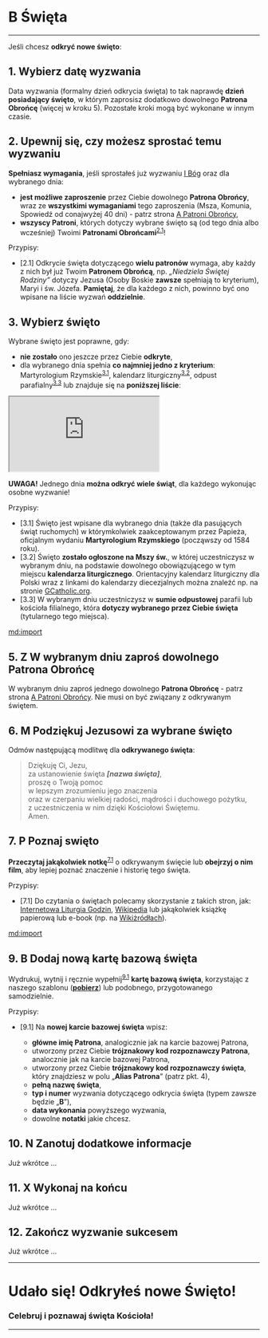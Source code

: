 # <span class="status status-list"><span class="status status-white">B</span> Święta</span>
---
Jeśli chcesz **odkryć nowe święto**:
## <span class="step-number">1.</span> Wybierz datę wyzwania
<span class="selected-day-info">Data wyzwania</span> (formalny dzień odkrycia święta) to tak naprawdę **dzień posiadający święto**, w którym zaprosisz dodatkowo dowolnego **Patrona Obrońcę** (więcej w kroku 5). Pozostałe kroki mogą być wykonane w innym czasie.
## <span class="step-number">2.</span> Upewnij się, czy możesz sprostać temu wyzwaniu
**Spełniasz wymagania**, jeśli sprostałeś już wyzwaniu [<span class="status status-list"><span class="status status-god">I</span> Bóg</span>](bog.md) oraz dla <span class="selected-day-info">wybranego dnia</span>:
- **jest możliwe zaproszenie** przez Ciebie dowolnego **Patrona Obrońcy**, wraz ze **wszystkimi wymaganiami** tego zaproszenia (Msza, Komunia, Spowiedź od conajwyżej 40 dni) - patrz strona [<span class="status status-list"><span class="status status-blue">A</span> Patroni Obrońcy</span>](patroni_obroncy.md),
- **wszyscy Patroni**, których dotyczy wybrane święto są (od <span class="selected-day-info">tego dnia</span> albo wcześniej) Twoimi **Patronami Obrońcami**<sup class="tip">[2.1](#tip-2-1)</sup>!

<span class="hidden-tips">
Przypisy:

- <span id="tip-2-1">[2.1] Odkrycie święta dotyczącego **wielu patronów** wymaga, aby każdy z nich był już Twoim **Patronem Obrońcą**, np. _„Niedziela Świętej Rodziny”_ dotyczy Jezusa (Osoby Boskie **zawsze** spełniają to kryterium), Maryi i św. Józefa. **Pamiętaj**, że dla każdego z nich, powinno być ono wpisane na liście wyzwań **oddzielnie**.</span>

</span>

## <span class="step-number">3.</span> Wybierz święto
Wybrane święto jest poprawne, gdy:
- **nie zostało** ono jeszcze przez Ciebie **odkryte**,
- dla <span class="selected-day-info">wybranego dnia</span> spełnia **co najmniej jedno z kryterium**: Martyrologium Rzymskie<sup class="tip">[3.1](#tip-3-1)</sup>, kalendarz liturgiczny<sup class="tip">[3.2](#tip-3-2)</sup>, odpust parafialny<sup class="tip">[3.3](#tip-3-3)</sup> lub znajduje się na **poniższej liście**:  
<iframe id="my-patrons-for-today" src="https://pl.patrons.space/dates/list-of-feasts?content-only=1"></iframe>

**UWAGA!** Jednego dnia **można odkryć wiele świąt**, dla każdego wykonując osobne wyzwanie!

<span class="hidden-tips">
Przypisy:

- <span id="tip-3-1">[3.1] Święto jest wpisane dla <span class="selected-day-info">wybranego dnia</span> (także dla pasujących świąt ruchomych) w którymkolwiek zaakceptowanym przez Papieża, oficjalnym wydaniu **Martyrologium Rzymskiego** (począwszy od 1584 roku).</span>
- <span id="tip-3-2">[3.2] Święto **zostało ogłoszone na Mszy św.**, w której uczestniczysz w <span class="selected-day-info">wybranym dniu</span>, na podstawie dowolnego obowiązującego w tym miejscu **kalendarza liturgicznego**. Orientacyjny kalendarz liturgiczny dla Polski wraz z linkami do kalendarzy diecezjalnych można znaleźć np. na stronie [GCatholic.org](http://www.gcatholic.org/calendar/2023/PL-pl.htm).</span>
- <span id="tip-3-3">[3.3] W <span class="selected-day-info">wybranym dniu</span> uczestniczysz w **sumie odpustowej** parafii lub kościoła filialnego, która **dotyczy wybranego przez Ciebie święta** (tytularnego tego miejsca).</span>

</span>

[md:import](szablony/dodaj_nowy_wiersz_notatek_wersja_dla_swiat.md#$numer-kroku=4)

## <span class="step-number">5.</span> <span class="step-letter">Z</span> W wybranym dniu zaproś dowolnego Patrona Obrońcę
W <span class="selected-day-info">wybranym dniu</span> zaproś jednego dowolnego **Patrona Obrońcę** - patrz strona [<span class="status status-list"><span class="status status-blue">A</span> Patroni Obrońcy</span>](patroni_obroncy.md). Nie musi on być związany z odkrywanym świętem.
## <span class="step-number">6.</span> <span class="step-letter">M</span> Podziękuj Jezusowi za wybrane święto
Odmów następującą modlitwę dla **odkrywanego święta**:
> Dziękuję Ci, Jezu,  
> za ustanowienie święta _**[nazwa święta]**_,  
> proszę o Twoją pomoc  
> w lepszym zrozumieniu jego znaczenia  
> oraz w czerpaniu wielkiej radości, mądrości i duchowego pożytku,  
> z uczestniczenia w nim dzięki Kościołowi Świętemu.  
> Amen.
## <span class="step-number">7.</span> <span class="step-letter">P</span> Poznaj swięto
**Przeczytaj jakąkolwiek notkę**<sup class="tip">[7.1](#tip-7-1)</sup> o odkrywanym święcie lub **obejrzyj o nim film**, aby lepiej poznać znaczenie i historię tego święta.

<span class="hidden-tips">
Przypisy:

- <span id="tip-7-1">[7.1] Do czytania o świętach polecamy skorzystanie z takich stron, jak: [Internetowa Liturgia Godzin](https://brewiarz.pl/czytelnia/swieci/index.php3), [Wikipedia](https://pl.wikipedia.org/wiki/%C5%9Awi%C4%99ta_katolickie_w_Polsce) lub jakąkolwiek książkę papierową lub e-book (np. na [Wikiżródłach](https://pl.wikisource.org/wiki/%C5%BBywoty_%C5%9Awi%C4%99tych_Pa%C5%84skich_na_wszystkie_dnie_roku)).</span>

</span>

[md:import](szablony/wpisz_wyzwanie_na_kartach_patrona.md#$numer-kroku=8)

## <span class="step-number">9.</span> <span class="step-letter">B</span> Dodaj nową kartę bazową święta
Wydrukuj, wytnij i ręcznie wypełnij<sup class="tip">[9.1](#tip-9-1)</sup> **kartę bazową święta**, korzystając z naszego szablonu ([**pobierz**](pl/pdf/karty_bazowe_swiat.pdf)) lub podobnego, przygotowanego samodzielnie.

<span class="hidden-tips">
Przypisy:

- <span id="tip-9-1">[9.1] Na **nowej karcie bazowej święta** wpisz:
  - **główne imię Patrona**, analogicznie jak na karcie bazowej Patrona,
  - utworzony przez Ciebie **trójznakowy kod rozpoznawczy Patrona**, analocznie jak na karcie bazowej Patrona,
  - utworzony przez Ciebie **trójznakowy kod rozpoznawczy święta**, który znajdziesz w polu „**Alias Patrona**” (patrz pkt. 4),
  - **pełną nazwę święta**,
  - **typ i numer** wyzwania dotyczącego odkrycia święta (typem zawsze będzie „**B**”),
  - **data wykonania** powyższego wyzwania,
  - dowolne **notatki** jakie chcesz.
</span>

</span>

## <span class="step-number">10.</span> <span class="step-letter">N</span> Zanotuj dodatkowe informacje
Już wkrótce ...
## <span class="step-number">11.</span> <span class="step-letter">X</span> Wykonaj na końcu
Już wkrótce ...
## <span class="step-number">12.</span> Zakończ wyzwanie sukcesem
Już wkrótce ...

---
# Udało się! Odkryłeś nowe **Święto**!
### Celebruj i poznawaj święta Kościoła!
---
